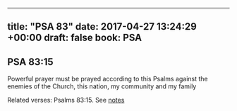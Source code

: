 
---
title: "PSA 83"
date: 2017-04-27 13:24:29 +00:00
draft: false
book: PSA
---

## PSA 83:15

Powerful prayer must be prayed according to this Psalms against the enemies of the Church, this nation, my community and my family

Related verses: Psalms 83:15. See [notes](https://my.bible.com/notes/2622643506351170436)

